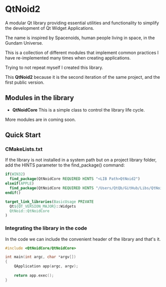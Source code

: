 # QtNoid2
A modular Qt library providing essential utilities 
and functionality to simplify the development of Qt 
Widget Applications.

The name is inspired by Spacenoids, human people living in space, 
in the Gundam Universe.

This is a collection of different modules that implement common 
practices I have re-implemented many times when creating applications.

Trying to not repeat myself I created this library.

This **QtNoid2** because it is the second iteration of the same project, 
and the first public version.


## Modules in the library
* **QtNoidCore**
  This is a simple class to control the library life cycle.

More modules are in coming soon.


## Quick Start

### CMakeLists.txt
If the library is not installed in a system path but
on a project library folder, add the HINTS parameter
to the find_package() command:

```cmake
if(WIN32)
  find_package(QtNoidCore REQUIRED HINTS "<LIB Path>QtNoid2")
elseif(APPLE)
  find_package(QtNoidCore REQUIRED HINTS "/Users/QtQb/GitHub/Libs/QtNoid2")
endif()

target_link_libraries(BasicUsage PRIVATE
  Qt${QT_VERSION_MAJOR}::Widgets
  QtNoid::QtNoidCore
)
```

### Integrating the library in the code

In the code we can include the convenient header
of the library and that's it.

```cpp
#include <QtNoidCore/QtNoidCore>

int main(int argc, char *argv[])
{
    QApplication app(argc, argv);
    
    return app.exec();
}
```






